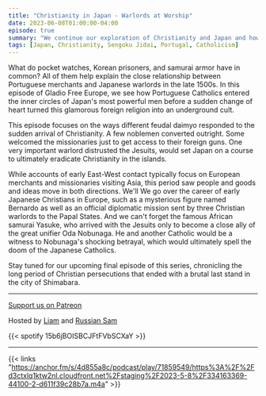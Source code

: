 ```yaml
---
title: "Christianity in Japan - Warlords at Worship"
date: 2023-06-08T01:00:00-04:00
episode: true
summary: "We continue our exploration of Christianity and Japan and how the faith became the subject of suspicion and persecution almost overnight."
tags: [Japan, Christianity, Sengoku Jidai, Portugal, Catholicism]
---
```


What do pocket watches, Korean prisoners, and samurai armor have in common? All of them help explain the close relationship between Portuguese merchants and Japanese warlords in the late 1500s. In this episode of Gladio Free Europe, we see how Portuguese Catholics entered the inner circles of Japan's most powerful men before a sudden change of heart turned this glamorous foreign religion into an underground cult.


This episode focuses on the ways different feudal daimyo responded to the sudden arrival of Christianity. A few noblemen converted outright. Some welcomed the missionaries just to get access to their foreign guns. One very important warlord distrusted the Jesuits, would set Japan on a course to ultimately eradicate Christianity in the islands. 


While accounts of early East-West contact typically focus on European merchants and missionaries visiting Asia, this period saw people and goods and ideas move in both directions. We'll We go over the career of early Japanese Christians in Europe, such as a mysterious figure named Bernardo as well as an official diplomatic mission sent by three Christian warlords to the Papal States. And we can't forget the famous African samurai Yasuke, who arrived with the Jesuits only to become a close ally of the great unifier Oda Nobunaga. He and another Catholic would be a witness to Nobunaga's shocking betrayal, which would ultimately spell the doom of the Japanese Catholics.


Stay tuned for our upcoming final episode of this series, chronicling the long period of Christian persecutions that ended with a brutal last stand in the city of Shimabara.


---
[Support us on Patreon](https://www.patreon.com/GladioFreeEurope)


Hosted by [Liam](https://twitter.com/LegoRacers2) and [Russian Sam](https://twitter.com/reelCheburashka)

{{< spotify 15b6jBOISBCJFtFVbSCXaY >}}

---

{{< links "https://anchor.fm/s/4d855a8c/podcast/play/71859549/https%3A%2F%2Fd3ctxlq1ktw2nl.cloudfront.net%2Fstaging%2F2023-5-8%2F334163369-44100-2-d611f39c28b7a.m4a" >}}


